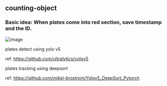 ## counting-object

### Basic idea: When plates come into red section, save timestamp and the ID.
![image](https://user-images.githubusercontent.com/60495014/163365223-047764f8-a7a8-4d95-864b-7e271240822d.png)



plates detect using yolo v5

ref: https://github.com/ultralytics/yolov5


plates tracking using deepsort

ref: https://github.com/mikel-brostrom/Yolov5_DeepSort_Pytorch
